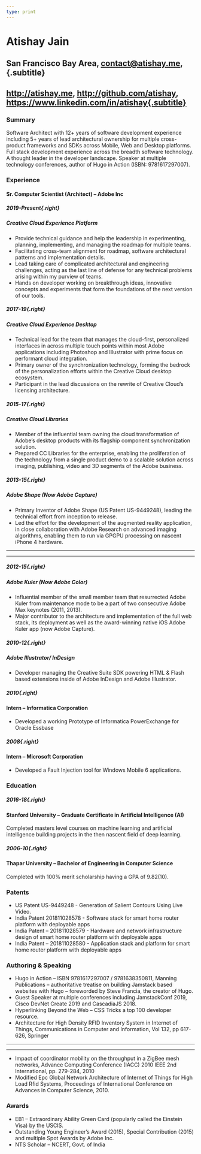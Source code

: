 ```yaml
---
type: print
---
```

Atishay Jain
===========

## San Francisco Bay Area, contact@atishay.me,{.subtitle}
## http://atishay.me, http://github.com/atishay, https://www.linkedin.com/in/atishay{.subtitle}

### Summary
Software Architect with 12+ years of software development experience including 5+ years of lead architectural ownership for multiple cross-product frameworks and SDKs across Mobile, Web and Desktop platforms. Full stack development experience across the breadth software technology. A thought leader in the developer landscape. Speaker at multiple technology conferences, author of Hugo in Action (ISBN: 9781617297007).

### Experience
#### Sr. Computer Scientist (Architect) – Adobe Inc
##### 2019-Present{.right}
##### Creative Cloud Experience Platform
* Provide technical guidance and help the leadership in experimenting, planning, implementing, and managing the roadmap for multiple teams.
* Facilitating cross-team alignment for roadmap, software architectural patterns and implementation details.
* Lead taking care of complicated architectural and engineering challenges, acting as the last line of defense for any technical problems arising within my purview of teams.
* Hands on developer working on breakthrough ideas, innovative concepts and experiments that form the foundations of the next version of our tools.

##### 2017-19{.right}
##### Creative Cloud Experience Desktop                                                                                        
* Technical lead for the team that manages the cloud-first, personalized interfaces in across multiple touch points within most Adobe applications including Photoshop and Illustrator with prime focus on performant cloud integration.
* Primary owner of the synchronization technology, forming the bedrock of the personalization efforts within the Creative Cloud desktop ecosystem.
* Participant in the lead discussions on the rewrite of Creative Cloud’s licensing architecture.

##### 2015-17{.right}
##### Creative Cloud Libraries                                                                                                           
* Member of the influential team owning the cloud transformation of Adobe’s desktop products with its flagship component synchronization solution.
* Prepared CC Libraries for the enterprise, enabling the proliferation of the technology from a single product demo to a scalable solution across imaging, publishing, video and 3D segments of the Adobe business.

##### 2013-15{.right}
##### Adobe Shape (Now Adobe Capture)                                                                                         
* Primary Inventor of Adobe Shape (US Patent US-9449248), leading the technical effort from inception to release.
* Led the effort for the development of the augmented reality application, in close collaboration with Adobe Research on advanced imaging algorithms, enabling them to run via GPGPU processing on nascent iPhone 4 hardware.

------------------------
------------------------

##### 2012-15{.right}
##### Adobe Kuler (Now Adobe Color)                                                                                              
* Influential member of the small member team that resurrected Adobe Kuler from maintenance mode to be a part of two consecutive Adobe Max keynotes (2011, 2013).
* Major contributor to the architecture and implementation of the full web stack, its deployment as well as the award-winning native iOS Adobe Kuler app (now Adobe Capture).

##### 2010-12{.right}
##### Adobe Illustrator/ InDesign                                                                                                      
* Developer managing the Creative Suite SDK powering HTML & Flash based extensions inside of Adobe InDesign and Adobe Illustrator.

##### 2010{.right}
#### Intern – Informatica Corporation                                                                                           
* Developed a working Prototype of Informatica PowerExchange for Oracle Essbase

##### 2008{.right}
#### Intern – Microsoft Corporation                                                                                               
* Developed a Fault Injection tool for Windows Mobile 6 applications.

### Education
##### 2016-18{.right}
#### Stanford University – Graduate Certificate in Artificial Intelligence (AI)                         
Completed masters level courses on machine learning and artificial intelligence building projects in the then nascent field of deep learning.

##### 2006-10{.right}
#### Thapar University – Bachelor of Engineering in Computer Science                                 
Completed with 100% merit scholarship having a GPA of 9.82(10).


### Patents
* US Patent US-9449248 - Generation of Salient Contours Using Live Video.
* India Patent 201811028578 - Software stack for smart home router platform with deployable apps
* India Patent – 201811028579 - Hardware and network infrastructure design of smart home router platform with deployable apps
* India Patent – 201811028580 - Application stack and platform for smart home router platform with deployable apps

### Authoring & Speaking
* Hugo in Action – ISBN 9781617297007 / 9781638350811, Manning Publications – authoritative treatise on building Jamstack based websites with Hugo – foreworded by Steve Francia, the creator of Hugo.
* Guest Speaker at multiple conferences including JamstackConf 2019, Cisco DevNet Create 2019 and CascadiaJS 2018.
* Hyperlinking Beyond the Web – CSS Tricks a top 100 developer resource.
* Architecture for High Density RFID Inventory System in Internet of Things, Communications in Computer and Information, Vol 132, pp 617-626, Springer
  
------------------------
------------------------

* Impact of coordinator mobility on the throughput in a ZigBee mesh networks, Advance Computing Conference (IACC) 2010 IEEE 2nd International, pp. 279-284, 2010
* Modified Epc Global Network Architecture of Internet of Things for High Load Rfid Systems, Proceedings of International Conference on Advances in Computer Science, 2010.

### Awards
* EB1 – Extraordinary Ability Green Card (popularly called the Einstein Visa) by the USCIS.
* Outstanding Young Engineer’s Award (2015), Special Contribution (2015) and multiple Spot Awards by Adobe Inc.
* NTS Scholar – NCERT, Govt. of India
